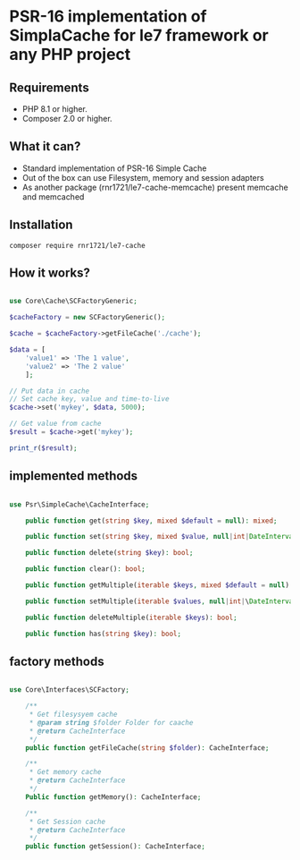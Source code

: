 # PSR-16 implementation of SimplaCache for le7 framework or any PHP project

## Requirements

- PHP 8.1 or higher.
- Composer 2.0 or higher.

## What it can?

- Standard implementation of PSR-16 Simple Cache
- Out of the box can use Filesystem, memory and session adapters
- As another package (rnr1721/le7-cache-memcache) present memcache and memcached

## Installation

```shell
composer require rnr1721/le7-cache
```

## How it works?

```php

use Core\Cache\SCFactoryGeneric;

$cacheFactory = new SCFactoryGeneric();

$cache = $cacheFactory->getFileCache('./cache');

$data = [
    'value1' => 'The 1 value',
    'value2' => 'The 2 value'
    ];

// Put data in cache
// Set cache key, value and time-to-live
$cache->set('mykey', $data, 5000);

// Get value from cache
$result = $cache->get('mykey');

print_r($result);

```

## implemented methods

```php

use Psr\SimpleCache\CacheInterface;

    public function get(string $key, mixed $default = null): mixed;

    public function set(string $key, mixed $value, null|int|DateInterval $ttl = null): bool;

    public function delete(string $key): bool;

    public function clear(): bool;

    public function getMultiple(iterable $keys, mixed $default = null): iterable;

    public function setMultiple(iterable $values, null|int|\DateInterval $ttl = null): bool;

    public function deleteMultiple(iterable $keys): bool;

    public function has(string $key): bool;

```

## factory methods

```php

use Core\Interfaces\SCFactory;

    /**
     * Get filesysyem cache
     * @param string $folder Folder for caache
     * @return CacheInterface
     */
    public function getFileCache(string $folder): CacheInterface;

    /**
     * Get memory cache
     * @return CacheInterface
     */
    Public function getMemory(): CacheInterface;

    /**
     * Get Session cache
     * @return CacheInterface
     */
    public function getSession(): CacheInterface;

```
